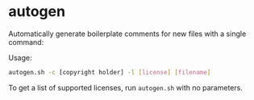 autogen
=======

Automatically generate boilerplate comments for new files with a single command:

Usage:

```bash
autogen.sh -c [copyright holder] -l [license] [filename]
```

To get a list of supported licenses, run `autogen.sh` with no parameters.
